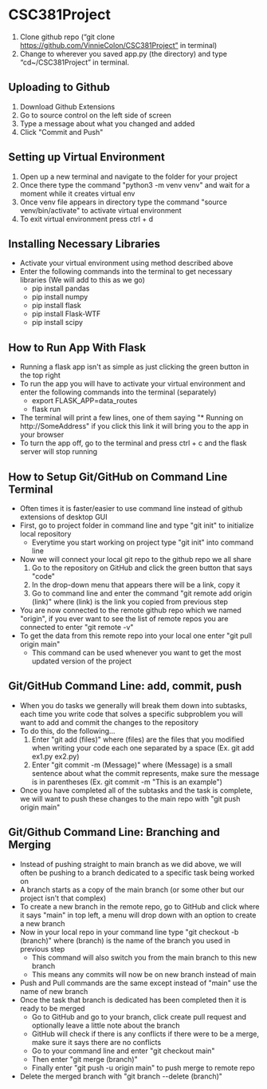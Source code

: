 # CSC381Project
1.	Clone github repo (“git clone https://github.com/VinnieColon/CSC381Project” in terminal)
2.	Change to wherever you saved app.py (the directory) and type “cd~/CSC381Project” in terminal.


## Uploading to Github
1. Download Github Extensions
2. Go to source control on the left side of screen
3. Type a message about what you changed and added
4. Click "Commit and Push"


## Setting up Virtual Environment
1. Open up a new terminal and navigate to the folder for your project
2. Once there type the command "python3 -m venv venv" and wait for a moment while it creates virtual env
3. Once venv file appears in directory type the command "source venv/bin/activate" to activate virtual environment
4. To exit virtual environment press ctrl + d


## Installing Necessary Libraries
- Activate your virtual environment using method described above
- Enter the following commands into the terminal to get necessary libraries (We will add to this as we go)
    - pip install pandas
    - pip install numpy
    - pip install flask
    - pip install Flask-WTF
    - pip install scipy


## How to Run App With Flask
- Running a flask app isn't as simple as just clicking the green button in the top right
- To run the app you will have to activate your virtual environment and enter the following commands into the terminal (separately)
    - export FLASK_APP=data_routes
    - flask run
- The terminal will print a few lines, one of them saying "* Running on http://SomeAddress" if you click this link it will bring you to the app in your browser
- To turn the app off, go to the terminal and press ctrl + c and the flask server will stop running


## How to Setup Git/GitHub on Command Line Terminal
- Often times it is faster/easier to use command line instead of github extensions of desktop GUI
- First, go to project folder in command line and type "git init" to initialize local repository
    - Everytime you start working on project type "git init" into command line
- Now we will connect your local git repo to the github repo we all share
    1. Go to the repository on GitHub and click the green button that says "code"
    2. In the drop-down menu that appears there will be a link, copy it
    3. Go to command line and enter the command "git remote add origin (link)" where (link) is the link you copied from previous step
- You are now connected to the remote github repo which we named "origin", if you ever want to see the list of remote repos you are connected to enter "git remote -v"
- To get the data from this remote repo into your local one enter "git pull origin main"
    - This command can be used whenever you want to get the most updated version of the project


## Git/GitHub Command Line: add, commit, push
- When you do tasks we generally will break them down into subtasks, each time you write code that solves a specific subproblem you will want to add and commit the changes to the repository
- To do this, do the following...
    1. Enter "git add (files)" where (files) are the files that you modified when writing your code each one separated by a space (Ex. git add ex1.py ex2.py)
    2. Enter "git commit -m (Message)" where (Message) is a small sentence about what the commit represents, make sure the message is in parentheses (Ex. git commit -m "This is an example")
- Once you have completed all of the subtasks and the task is complete, we will want to push these changes to the main repo with "git push origin main"


## Git/Github Command Line: Branching and Merging
- Instead of pushing straight to main branch as we did above, we will often be pushing to a branch dedicated to a specific task being worked on
- A branch starts as a copy of the main branch (or some other but our project isn't that complex)
- To create a new branch in the remote repo, go to GitHub and click where it says "main" in top left, a menu will drop down with an option to create a new branch
- Now in your local repo in your command line type "git checkout -b (branch)" where (branch) is the name of the branch you used in previous step
    - This command will also switch you from the main branch to this new branch
    - This means any commits will now be on new branch instead of main
- Push and Pull commands are the same except instead of "main" use the name of new branch
- Once the task that branch is dedicated has been completed then it is ready to be merged 
    - Go to GitHub and go to your branch, click create pull request and optionally leave a little note about the branch
    - GitHub will check if there is any conflicts if there were to be a merge, make sure it says there are no conflicts
    - Go to your command line and enter "git checkout main"
    - Then enter "git merge (branch)"
    - Finally enter "git push -u origin main" to push merge to remote repo
- Delete the merged branch with "git branch --delete (branch)"

